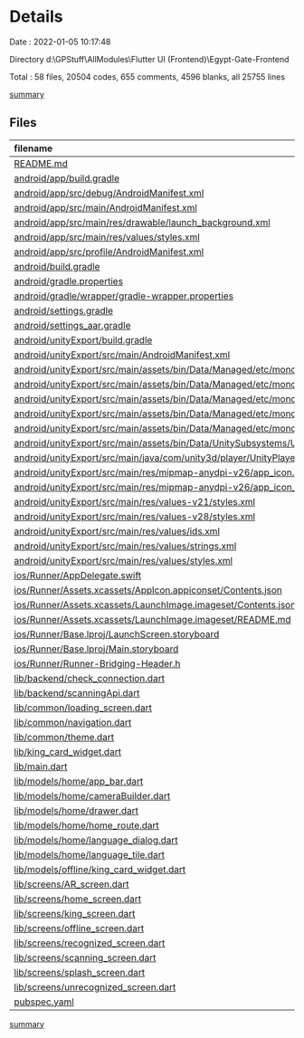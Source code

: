 # Details

Date : 2022-01-05 10:17:48

Directory d:\GPStuff\AllModules\Flutter UI (Frontend)\Egypt-Gate-Frontend

Total : 58 files,  20504 codes, 655 comments, 4596 blanks, all 25755 lines

[summary](results.md)

## Files
| filename | language | code | comment | blank | total |
| :--- | :--- | ---: | ---: | ---: | ---: |
| [README.md](/README.md) | Markdown | 10 | 0 | 7 | 17 |
| [android/app/build.gradle](/android/app/build.gradle) | Groovy | 49 | 3 | 12 | 64 |
| [android/app/src/debug/AndroidManifest.xml](/android/app/src/debug/AndroidManifest.xml) | XML | 4 | 3 | 1 | 8 |
| [android/app/src/main/AndroidManifest.xml](/android/app/src/main/AndroidManifest.xml) | XML | 32 | 16 | 1 | 49 |
| [android/app/src/main/res/drawable/launch_background.xml](/android/app/src/main/res/drawable/launch_background.xml) | XML | 8 | 3 | 2 | 13 |
| [android/app/src/main/res/values/styles.xml](/android/app/src/main/res/values/styles.xml) | XML | 9 | 9 | 1 | 19 |
| [android/app/src/profile/AndroidManifest.xml](/android/app/src/profile/AndroidManifest.xml) | XML | 4 | 3 | 1 | 8 |
| [android/build.gradle](/android/build.gradle) | Groovy | 30 | 0 | 4 | 34 |
| [android/gradle.properties](/android/gradle.properties) | Properties | 4 | 0 | 1 | 5 |
| [android/gradle/wrapper/gradle-wrapper.properties](/android/gradle/wrapper/gradle-wrapper.properties) | Properties | 5 | 1 | 1 | 7 |
| [android/settings.gradle](/android/settings.gradle) | Groovy | 9 | 0 | 3 | 12 |
| [android/settings_aar.gradle](/android/settings_aar.gradle) | Groovy | 1 | 0 | 1 | 2 |
| [android/unityExport/build.gradle](/android/unityExport/build.gradle) | Groovy | 33 | 5 | 9 | 47 |
| [android/unityExport/src/main/AndroidManifest.xml](/android/unityExport/src/main/AndroidManifest.xml) | XML | 18 | 1 | 0 | 19 |
| [android/unityExport/src/main/assets/bin/Data/Managed/etc/mono/2.0/DefaultWsdlHelpGenerator.aspx](/android/unityExport/src/main/assets/bin/Data/Managed/etc/mono/2.0/DefaultWsdlHelpGenerator.aspx) | HTML | 1,594 | 28 | 280 | 1,902 |
| [android/unityExport/src/main/assets/bin/Data/Managed/etc/mono/4.0/DefaultWsdlHelpGenerator.aspx](/android/unityExport/src/main/assets/bin/Data/Managed/etc/mono/4.0/DefaultWsdlHelpGenerator.aspx) | HTML | 1,594 | 28 | 280 | 1,902 |
| [android/unityExport/src/main/assets/bin/Data/Managed/etc/mono/4.5/DefaultWsdlHelpGenerator.aspx](/android/unityExport/src/main/assets/bin/Data/Managed/etc/mono/4.5/DefaultWsdlHelpGenerator.aspx) | HTML | 1,594 | 28 | 280 | 1,902 |
| [android/unityExport/src/main/assets/bin/Data/Managed/etc/mono/browscap.ini](/android/unityExport/src/main/assets/bin/Data/Managed/etc/mono/browscap.ini) | Ini | 13,255 | 274 | 3,451 | 16,980 |
| [android/unityExport/src/main/assets/bin/Data/Managed/etc/mono/mconfig/config.xml](/android/unityExport/src/main/assets/bin/Data/Managed/etc/mono/mconfig/config.xml) | XML | 525 | 30 | 62 | 617 |
| [android/unityExport/src/main/assets/bin/Data/UnitySubsystems/UnityARCore/UnitySubsystemsManifest.json](/android/unityExport/src/main/assets/bin/Data/UnitySubsystems/UnityARCore/UnitySubsystemsManifest.json) | JSON | 9 | 0 | 1 | 10 |
| [android/unityExport/src/main/java/com/unity3d/player/UnityPlayerActivity.java](/android/unityExport/src/main/java/com/unity3d/player/UnityPlayerActivity.java) | Java | 89 | 25 | 19 | 133 |
| [android/unityExport/src/main/res/mipmap-anydpi-v26/app_icon.xml](/android/unityExport/src/main/res/mipmap-anydpi-v26/app_icon.xml) | XML | 5 | 0 | 0 | 5 |
| [android/unityExport/src/main/res/mipmap-anydpi-v26/app_icon_round.xml](/android/unityExport/src/main/res/mipmap-anydpi-v26/app_icon_round.xml) | XML | 5 | 0 | 0 | 5 |
| [android/unityExport/src/main/res/values-v21/styles.xml](/android/unityExport/src/main/res/values-v21/styles.xml) | XML | 5 | 0 | 1 | 6 |
| [android/unityExport/src/main/res/values-v28/styles.xml](/android/unityExport/src/main/res/values-v28/styles.xml) | XML | 6 | 0 | 1 | 7 |
| [android/unityExport/src/main/res/values/ids.xml](/android/unityExport/src/main/res/values/ids.xml) | XML | 4 | 0 | 1 | 5 |
| [android/unityExport/src/main/res/values/strings.xml](/android/unityExport/src/main/res/values/strings.xml) | XML | 5 | 0 | 0 | 5 |
| [android/unityExport/src/main/res/values/styles.xml](/android/unityExport/src/main/res/values/styles.xml) | XML | 12 | 0 | 1 | 13 |
| [ios/Runner/AppDelegate.swift](/ios/Runner/AppDelegate.swift) | Swift | 12 | 0 | 2 | 14 |
| [ios/Runner/Assets.xcassets/AppIcon.appiconset/Contents.json](/ios/Runner/Assets.xcassets/AppIcon.appiconset/Contents.json) | JSON | 122 | 0 | 1 | 123 |
| [ios/Runner/Assets.xcassets/LaunchImage.imageset/Contents.json](/ios/Runner/Assets.xcassets/LaunchImage.imageset/Contents.json) | JSON | 23 | 0 | 1 | 24 |
| [ios/Runner/Assets.xcassets/LaunchImage.imageset/README.md](/ios/Runner/Assets.xcassets/LaunchImage.imageset/README.md) | Markdown | 3 | 0 | 2 | 5 |
| [ios/Runner/Base.lproj/LaunchScreen.storyboard](/ios/Runner/Base.lproj/LaunchScreen.storyboard) | XML | 36 | 1 | 1 | 38 |
| [ios/Runner/Base.lproj/Main.storyboard](/ios/Runner/Base.lproj/Main.storyboard) | XML | 25 | 1 | 1 | 27 |
| [ios/Runner/Runner-Bridging-Header.h](/ios/Runner/Runner-Bridging-Header.h) | C++ | 1 | 0 | 1 | 2 |
| [lib/backend/check_connection.dart](/lib/backend/check_connection.dart) | Dart | 13 | 10 | 1 | 24 |
| [lib/backend/scanningApi.dart](/lib/backend/scanningApi.dart) | Dart | 39 | 0 | 3 | 42 |
| [lib/common/loading_screen.dart](/lib/common/loading_screen.dart) | Dart | 27 | 0 | 4 | 31 |
| [lib/common/navigation.dart](/lib/common/navigation.dart) | Dart | 11 | 0 | 1 | 12 |
| [lib/common/theme.dart](/lib/common/theme.dart) | Dart | 27 | 2 | 2 | 31 |
| [lib/king_card_widget.dart](/lib/king_card_widget.dart) | Dart | 111 | 2 | 12 | 125 |
| [lib/main.dart](/lib/main.dart) | Dart | 31 | 12 | 8 | 51 |
| [lib/models/home/app_bar.dart](/lib/models/home/app_bar.dart) | Dart | 26 | 6 | 1 | 33 |
| [lib/models/home/cameraBuilder.dart](/lib/models/home/cameraBuilder.dart) | Dart | 84 | 21 | 7 | 112 |
| [lib/models/home/drawer.dart](/lib/models/home/drawer.dart) | Dart | 114 | 4 | 7 | 125 |
| [lib/models/home/home_route.dart](/lib/models/home/home_route.dart) | Dart | 13 | 30 | 8 | 51 |
| [lib/models/home/language_dialog.dart](/lib/models/home/language_dialog.dart) | Dart | 33 | 0 | 2 | 35 |
| [lib/models/home/language_tile.dart](/lib/models/home/language_tile.dart) | Dart | 27 | 0 | 2 | 29 |
| [lib/models/offline/king_card_widget.dart](/lib/models/offline/king_card_widget.dart) | Dart | 112 | 10 | 12 | 134 |
| [lib/screens/AR_screen.dart](/lib/screens/AR_screen.dart) | Dart | 44 | 0 | 8 | 52 |
| [lib/screens/home_screen.dart](/lib/screens/home_screen.dart) | Dart | 87 | 19 | 12 | 118 |
| [lib/screens/king_screen.dart](/lib/screens/king_screen.dart) | Dart | 116 | 1 | 9 | 126 |
| [lib/screens/offline_screen.dart](/lib/screens/offline_screen.dart) | Dart | 68 | 0 | 12 | 80 |
| [lib/screens/recognized_screen.dart](/lib/screens/recognized_screen.dart) | Dart | 98 | 3 | 7 | 108 |
| [lib/screens/scanning_screen.dart](/lib/screens/scanning_screen.dart) | Dart | 75 | 3 | 11 | 89 |
| [lib/screens/splash_screen.dart](/lib/screens/splash_screen.dart) | Dart | 43 | 23 | 15 | 81 |
| [lib/screens/unrecognized_screen.dart](/lib/screens/unrecognized_screen.dart) | Dart | 98 | 3 | 7 | 108 |
| [pubspec.yaml](/pubspec.yaml) | YAML | 67 | 47 | 15 | 129 |

[summary](results.md)